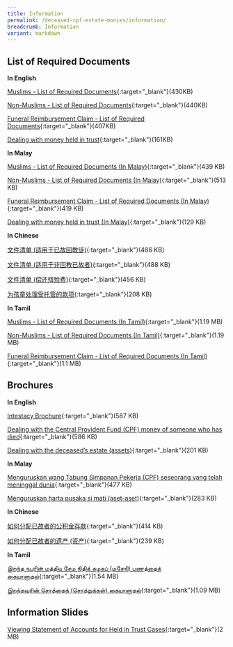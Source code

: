 ```yaml
---
title: Information
permalink: /deceased-cpf-estate-monies/information/
breadcrumb: Information
variant: markdown
---
```

List of Required Documents
---

**In English**<br>

[Muslims - List of Required Documents](/files/Information_Page/AnnexA_Muslims_Oct20.pdf){:target="_blank"}(430KB)

[Non-Muslims - List of Required Documents](/files/Information_Page/AnnexB_NonMuslims_Oct20.pdf){:target="_blank"}(440KB)

[Funeral Reimbursement Claim - List of Required Documents](/files/Information_Page/AnnexC_Funeral_Oct20.pdf){:target="_blank"}(407KB)

[Dealing with money held in trust](/files/Information_Page/EnglishBrochure3HeldinTrustCases10062025.pdf){:target="_blank"}(161KB)

**In Malay**<br>

[Muslims - List of Required Documents (In Malay)](/files/Information_Page/malay_annexa_muslims_17oct20.pdf){:target="_blank"}(439 KB)

[Non-Muslims - List of Required Documents (In Malay)](/files/Information_Page/malay_annexb_non-muslims_17oct20.pdf){:target="_blank"}(513 KB)

[Funeral Reimbursement Claim - List of Required Documents (In Malay)](files/Information_Page/malay_annexc_funeralclaim_17oct20.pdf){:target="_blank"}(419 KB)

[Dealing with money held in trust (In Malay)](/files/Information_Page/MalayBrochure3HeldinTrustCases10062025.pdf){:target="_blank"}(129 KB)

**In Chinese**<br>

[文件清单 (适用于已故回教徒)](/files/Information_Page/Chinese_AnnexA_Muslims_17Oct20.pdf){:target="_blank"}(486 KB)

[文件清单 (适用于非回教已故者)](/files/Information_Page/Chinese_AnnexB_NonMuslims_17Oct20_.pdf){:target="_blank"}(488 KB)

[文件清单 (偿还殡殓费)](/files/Information_Page/Chinese_AnnexC_Funeral_17Oct20.pdf){:target="_blank"}(456 KB)

[为孩童处理受托管的款项](/files/Information_Page/ChineseBrochure3HeldinTrustCases10062025.pdf){:target="_blank"}(208 KB)

**In Tamil**<br>

[Muslims - List of Required Documents (In Tamil)](/files/Information_Page/Tamil_AnnexA_Oct20.pdf){:target="_blank"}(1.19 MB)

[Non-Muslims - List of Required Documents (In Tamil)](/files/Information_Page/Tamil_AnnexB_Non-Muslim_Oct20.pdf){:target="_blank"}(1.19 MB)

[Funeral Reimbursement Claim - List of Required Documents (In Tamil)](/files/Information_Page/Tamil_AnnexC_Funeral_Oct20.pdf){:target="_blank"}(1.1 MB)

Brochures
---

**In English**<br>

[Intestacy Brochure](/files/Information_Page/intestacybrochure.pdf){:target="_blank"}(587 KB)

[Dealing with the Central Provident Fund (CPF) money of someone who has died](/files/Information_Page/Brochure1_CPF_Oct20.pdf){:target="_blank"}(586 KB)

[Dealing with the deceased’s estate (assets)](/files/Information_Page/brochure2_estatemonies_22feb21.pdf){:target="_blank"}(201 KB)



**In Malay**<br>

[Menguruskan wang Tabung Simpanan Pekerja (CPF) seseorang yang telah meninggal dunia](/files/Information_Page/malay_brochure1_cpf_17oct20.pdf){:target="_blank"}(477 KB)

[Menguruskan harta pusaka si mati (aset-aset)](/files/Information_Page/malay_brochure2_estate_17oct20.pdf){:target="_blank"}(283 KB)



**In Chinese**<br>

[如何分配已故者的公积金存款](/files/Information_Page/Chinese_Brochure1_CPF_17Oct20_.pdf){:target="_blank"}(414 KB)

[如何分配已故者的遗产 (资产)](/files/Information_Page/Chinese_Brochure2_Estate_22Feb21.pdf){:target="_blank"}(239 KB)



**In Tamil**<br>

[இறந்த நபரின் மத்திய சேம நிதிக் கழகப் (மசேநி) பணத்தைக் கையாளுதல்](/files/Information_Page/Tamil_Brochure1_CPF_Oct20.pdf){:target="_blank"}(1.54 MB)

[இறந்தவரின் சொத்தைக் (சொத்துக்கள்) கையாளுதல்](/files/Information_Page/Tamil_Brochure2_Estate_Oct20.pdf){:target="_blank"}(1.09 MB)



Information Slides
---

[Viewing Statement of Accounts for Held in Trust Cases](/files/Information_Page/ViewingStatementofAccountsforHeldinTrustCases.pdf){:target="_blank"}(2 MB)